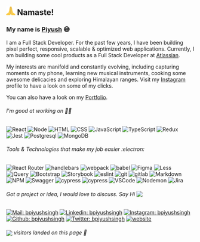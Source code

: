## <img src="./assets/namaste.gif" width="24" /> Namaste!

### My name is [Piyush](https://portfolio.bpiyushsingh.com) :sweat_smile:

I am a Full Stack Developer. For the past few years, I have been building pixel perfect, responsive, scalable & optimized web applications. Currently, I am building some cool products as a Full Stack Developer at [Atlassian](https://www.atlassian.com).

My interests are manifold and constantly evolving, including capturing moments on my phone, learning new musical instruments, cooking some awesome delicacies and exploring Himalayan ranges. Visit my [Instagram](https://www.instagram.com/bpiyushsingh/) profile to have a look on some of my clicks.

You can also have a look on my [Portfolio](https://www.bpiyushsingh.com).

###### I'm good at working on :technologist:

<p>
<img alt="React" src="https://img.shields.io/badge/-React-61DAFB?style=flat&logo=react&logoColor=white" />
<img alt="Node" src="https://img.shields.io/badge/-Node-339933?style=flat&logo=node.js&logoColor=white" />
<img alt="HTML" src="https://img.shields.io/badge/-HTML-E34F26?style=flat&logo=Html5&logoColor=white" />
<img alt="CSS" src="https://img.shields.io/badge/-CSS-1572B6?style=flat&logo=css3&logoColor=white" />
<img alt="JavaScript" src="https://img.shields.io/badge/-JavaScript-F7DF1E?style=flat&logo=JavaScript&logoColor=white" />
<img alt="TypeScript" src="https://img.shields.io/badge/-TypeScript-007ACC?style=flat&logo=typeScript&logoColor=white" />
<img alt="Redux" src="https://img.shields.io/badge/-Redux-764ABC?style=flat&logo=redux&logoColor=white" />
<img alt="Jest" src="https://img.shields.io/badge/-Jest-C21325?style=flat&logo=jest&logoColor=white" />
<img alt="Postgresql" src="https://img.shields.io/badge/-Postgresql-32658d?style=flat&logo=Postgresql&logoColor=white" />
<img alt="MongoDB" src="https://img.shields.io/badge/-MongoDB-47A248?style=flat&logo=mongodb&logoColor=white" />
</p>

###### Tools & Technologies that make my job easier :electron:

<p>
<img alt="React Router" src="https://img.shields.io/badge/-React Router-CA4245?style=flat&logo=react-router&logoColor=white" />
<img alt="handlebars" src="https://img.shields.io/badge/-Handlebars-000000?style=flat&logo=Handlebars.js&logoColor=white" />
<img alt="webpack" src="https://img.shields.io/badge/-Webpack-8DD6F9?style=flat&logo=Webpack&logoColor=white" />
<img alt="babel" src="https://img.shields.io/badge/-Babel-F9DC3E?style=flat&logo=Babel&logoColor=white" />
<img alt="Figma" src="https://img.shields.io/badge/-Figma-F24E1E?style=flat&logo=figma&logoColor=white" />
<img alt="Less" src="https://img.shields.io/badge/-LESS-1D365D?style=flat&logo=Less&logoColor=white" />
<img alt="jQuery" src="https://img.shields.io/badge/-jQuery-0769AD?style=flat&logo=jQuery&logoColor=white" />
<img alt="Bootstrap" src="https://img.shields.io/badge/-Bootstrap-563D7C?style=flat&logo=bootstrap&logoColor=white" />
<img alt="Storybook" src="https://img.shields.io/badge/-Storybook-FF4785?style=flat&logo=storybook&logoColor=white" />
<img alt="eslint" src="https://img.shields.io/badge/-ESLint-4B32C3?style=flat&logo=ESLint&logoColor=white" />
<img alt="git" src="https://img.shields.io/badge/-Git-F05032?style=flat&logo=git&logoColor=white" />
<img alt="gitlab" src="https://img.shields.io/badge/-Gitlab-505050?style=flat&logo=gitlab&logoColor=white" />
<img alt="Markdown" src="https://img.shields.io/badge/-Markdown-000000?style=flat&logo=Markdown&logoColor=white" />
<img alt="NPM" src="https://img.shields.io/badge/-NPM-FFFFFF?style=flat&logo=npm&logoColor=white" />
<img alt="Swagger" src="https://img.shields.io/badge/-Swagger-85EA2D?style=flat&logo=swagger&logoColor=white" />
<img alt="cypress" src="https://img.shields.io/badge/-Cypress-17202C?style=flat&logo=Cypress&logoColor=white" />
<img alt="cypress" src="https://img.shields.io/badge/-Playwright-242526?style=flat&logo=Playwright" />
<img alt="VSCode" src="https://img.shields.io/badge/-VS Code-007ACC?style=flat&logo=VisualStudioCode&logoColor=white" />
<img alt="Nodemon" src="https://img.shields.io/badge/-Nodemon-76D04B?style=flat&logo=Nodemon&logoColor=white" />
<img alt="Jira" src="https://img.shields.io/badge/-Jira-0052CC?style=flat&logo=jira&logoColor=white" />
</p>

###### Got a project or idea, I would love to discuss. Say Hi <img align="top" src="https://emojis.slackmojis.com/emojis/images/1536351075/4594/blob-wave.gif?1536351075" width="24">

[![Mail: bpiyushsingh](https://img.shields.io/badge/-bpiyushsingh-EA4335?style=flat-square&logo=Gmail&logoColor=white&link=mailto:bpiyushsingh@gmail.com)](mailto:bpiyushsingh@gmail.com)
[![Linkedin: bpiyushsingh](https://img.shields.io/badge/-bpiyushsingh-blue?style=flat-square&logo=Linkedin&logoColor=white&link=https://www.linkedin.com/in/bpiyushsingh/)](https://www.linkedin.com/in/bpiyushsingh/)
[![Instagram: bpiyushsingh](https://img.shields.io/badge/-bpiyushsingh-B632AD?style=flat-square&logo=Instagram&logoColor=white&link=https://www.instagram.com/bpiyushsingh/)](https://www.instagram.com/bpiyushsingh/)
[![Github: bpiyushsingh](https://img.shields.io/badge/-bpiyushsingh-24292E?style=flat-square&logo=Github&logoColor=white&link=https://www.github.com/bpiyushsingh)](https://www.github.com/bpiyushsingh)
[![Twitter: bpiyushsingh](https://img.shields.io/badge/-bpiyushsingh-1DA1F1?style=flat-square&logo=Twitter&logoColor=white&link=https://twitter.com/bpiyushsingh/)](https://twitter.com/bpiyushsingh/)
[![website](https://img.shields.io/badge/Portfolio-9E2941.svg?&style=flat-square&logo=Google-Chrome&logoColor=white&link=https://www.bpiyushsingh.com/)](https://www.bpiyushsingh.com/)

###### <img align="center" src="https://visitor-badge.glitch.me/badge?page_id=bpiyushsingh.bpiyushsingh" height="18"> visitors landed on this page :partying_face:
